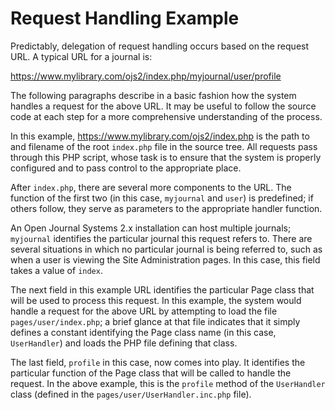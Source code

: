 # Request Handling Example

Predictably, delegation of request handling occurs based on the request URL. A typical URL for a journal is:

https://www.mylibrary.com/ojs2/index.php/myjournal/user/profile

The following paragraphs describe in a basic fashion how the system handles a request for the above URL. It may be useful to follow the source code at each step for a more comprehensive understanding of the process.

In this example, https://www.mylibrary.com/ojs2/index.php is the path to and filename of the root ``index.php`` file in the source tree. All requests pass through this PHP script, whose task is to ensure that the system is properly configured and to pass control to the appropriate place.

After ``index.php``, there are several more components to the URL. The function of the first two (in this case, ``myjournal`` and ``user``) is predefined; if others follow, they serve as parameters to the appropriate handler function.

An Open Journal Systems 2.x installation can host multiple journals; ``myjournal`` identifies the particular journal this request refers to. There are several situations in which no particular journal is being referred to, such as when a user is viewing the Site Administration pages. In this case, this field takes a value of ``index``.

The next field in this example URL identifies the particular Page class that will be used to process this request. In this example, the system would handle a request for the above URL by attempting to load the file ``pages/user/index.php``; a brief glance at that file indicates that it simply defines a constant identifying the Page class name (in this case, ``UserHandler``) and loads the PHP file defining that class.

The last field, ``profile`` in this case, now comes into play. It identifies the particular function of the Page class that will be called to handle the request. In the above example, this is the ``profile`` method of the ``UserHandler`` class (defined in the ``pages/user/UserHandler.inc.php`` file).